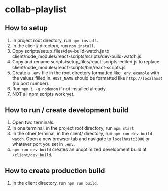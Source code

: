 # collab-playlist



## How to setup
1. In project root directory, run `npm install`.
2. In the client/ directory, run `npm install`.
3. Copy scripts/setup_files/dev-build-watch.js to client/node_modules/react-scripts/scripts/dev-build-watch.js
4. Copy and rename scripts/setup_files/react-scripts-edited.js to replace client/node_modules/react-scripts/bin/react-scripts.js
5. Create a `.env` file in the root directory formatted like `.env.example` with the values filled in. `HOST_NAME` should be formatted like `http://localhost` (no port number).
6. Run `npm i -g nodemon` if not installed already.
7. NOT all npm scripts work yet.

## How to run / create development build
1. Open two terminals.
2. In one terminal, in the project root directory, run `npm start`
3. In the other terminal, in the client/ directory, run `npm run dev-build-watch`. Open a new browser tab and navigate to `localhost:3000` or whatever port you set in `.env`.
4. `npm run dev-build` creates an unoptimized development build at `/client/dev_build`.

## How to create production build
1. In the client directory, run `npm run build`.
